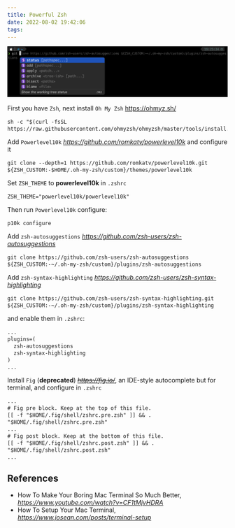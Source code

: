 ```yaml
---
title: Powerful Zsh
date: 2022-08-02 19:42:06
tags:
---
```


![Powerful Zsh](/img/Powerful%20Zsh.png "Powerful Zsh")

First you have `Zsh`, next install `Oh My Zsh` https://ohmyz.sh/

```
sh -c "$(curl -fsSL https://raw.githubusercontent.com/ohmyzsh/ohmyzsh/master/tools/install.sh)"
```

Add `Powerlevel10k` _https://github.com/romkatv/powerlevel10k_ and configure it

```
git clone --depth=1 https://github.com/romkatv/powerlevel10k.git ${ZSH_CUSTOM:-$HOME/.oh-my-zsh/custom}/themes/powerlevel10k
```

Set `ZSH_THEME` to **powerlevel10k** in `.zshrc`

```
ZSH_THEME="powerlevel10k/powerlevel10k"
```

Then run `Powerlevel10k` configure:

```
p10k configure
```

Add `zsh-autosuggestions` _https://github.com/zsh-users/zsh-autosuggestions_

```
git clone https://github.com/zsh-users/zsh-autosuggestions ${ZSH_CUSTOM:-~/.oh-my-zsh/custom}/plugins/zsh-autosuggestions
```

Add `zsh-syntax-highlighting` _https://github.com/zsh-users/zsh-syntax-highlighting_

```
git clone https://github.com/zsh-users/zsh-syntax-highlighting.git ${ZSH_CUSTOM:-~/.oh-my-zsh/custom}/plugins/zsh-syntax-highlighting
```

and enable them in `.zshrc`:

```
...
plugins=(
  zsh-autosuggestions
  zsh-syntax-highlighting
)
...
```

Install `Fig` (**deprecated**) _~~https://fig.io/~~_, an IDE-style autocomplete but for terminal, and configure in `.zshrc`

```
...
# Fig pre block. Keep at the top of this file.
[[ -f "$HOME/.fig/shell/zshrc.pre.zsh" ]] && . "$HOME/.fig/shell/zshrc.pre.zsh"
...
# Fig post block. Keep at the bottom of this file.
[[ -f "$HOME/.fig/shell/zshrc.post.zsh" ]] && . "$HOME/.fig/shell/zshrc.post.zsh"
...
```

References
----------

- How To Make Your Boring Mac Terminal So Much Better, _https://www.youtube.com/watch?v=CF1tMjvHDRA_
- How To Setup Your Mac Terminal, _https://www.josean.com/posts/terminal-setup_